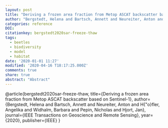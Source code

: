 ```yaml
---
layout: post
title: "Deriving a frozen area fraction from Metop ASCAT backscatter based on Sentinel-1"
author: "Bergstedt, Helena and Bartsch, Annett and Neureiter, Anton and Hofler, Angelika and Widhalm, Barbara and Pepin, Nicholas and Hjort, Jan"
categories: reference
DOI:
citationkey: bergstedt2020sar-freeze-thaw
tags:
  - beetles
  - biodiversity
  - model
  - habitat
date: '2020-01-01 11:27'
modified: '2020-04-16 T18:17:25.000Z'
comments: true
share: true
abstract: "Abstract"
---
```

@article{bergstedt2020sar-freeze-thaw,
  title={Deriving a frozen area fraction from Metop ASCAT backscatter based on Sentinel-1},
  author={Bergstedt, Helena and Bartsch, Annett and Neureiter, Anton and H{\"o}fler, Angelika and Widhalm, Barbara and Pepin, Nicholas and Hjort, Jan},
  journal={IEEE Transactions on Geoscience and Remote Sensing},
  year={2020},
  publisher={IEEE}
}
